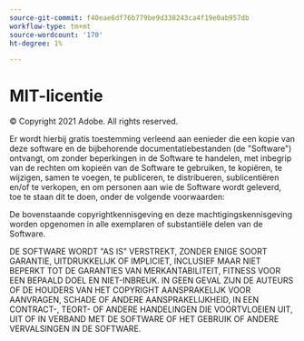 ```yaml
---
source-git-commit: f40eae6df76b779be9d338243ca4f19e0ab957db
workflow-type: tm+mt
source-wordcount: '170'
ht-degree: 1%

---
```

# MIT-licentie

© Copyright 2021 Adobe. All rights reserved.

Er wordt hierbij gratis toestemming verleend aan eenieder die een kopie van deze software en de bijbehorende documentatiebestanden (de &quot;Software&quot;) ontvangt, om zonder beperkingen in de Software te handelen, met inbegrip van de rechten om kopieën van de Software te gebruiken, te kopiëren, te wijzigen, samen te voegen, te publiceren, te distribueren, sublicentiëren en/of te verkopen, en om personen aan wie de Software wordt geleverd, toe te staan dit te doen, onder de volgende voorwaarden:

De bovenstaande copyrightkennisgeving en deze machtigingskennisgeving worden opgenomen in alle exemplaren of substantiële delen van de Software.

DE SOFTWARE WORDT &quot;AS IS&quot; VERSTREKT, ZONDER ENIGE SOORT GARANTIE, UITDRUKKELIJK OF IMPLICIET, INCLUSIEF MAAR NIET BEPERKT TOT DE GARANTIES VAN MERKANTABILITEIT, FITNESS VOOR EEN BEPAALD DOEL EN NIET-INBREUK. IN GEEN GEVAL ZIJN DE AUTEURS OF DE HOUDERS VAN HET COPYRIGHT AANSPRAKELIJK VOOR AANVRAGEN, SCHADE OF ANDERE AANSPRAKELIJKHEID, IN EEN CONTRACT-, TEORT- OF ANDERE HANDELINGEN DIE VOORTVLOEIEN UIT, UIT OF IN VERBAND MET DE SOFTWARE OF HET GEBRUIK OF ANDERE VERVALSINGEN IN DE SOFTWARE.
